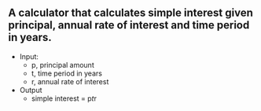 ## A calculator that calculates simple interest given principal, annual rate of interest and time period in years.
- Input:
   - p, principal amount
   - t, time period in years
   - r, annual rate of interest
- Output
   - simple interest = p*t*r
